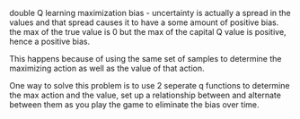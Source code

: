 double Q learning
maximization bias - uncertainty is actually a spread in the values and that spread causes it to have a some amount of positive bias.
the max of the true value is 0 but the max of the capital Q value is positive, hence a positive bias.

This happens because of using the same set of samples to determine the maximizing action as well as the value of that action.

One way to solve this problem is to use 2 seperate q functions to determine the max action and the value, set up a relationship between and alternate between them as you play the game to eliminate the bias over time.

